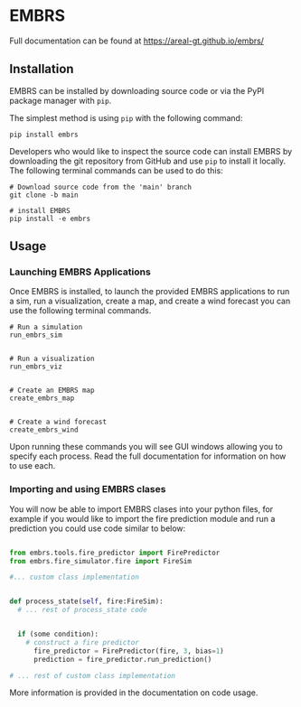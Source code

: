 # EMBRS
Full documentation can be found at https://areal-gt.github.io/embrs/


## Installation
EMBRS can be installed by downloading source code or via the PyPI package manager with `pip`.

The simplest method is using `pip` with the following command:

```
pip install embrs
```

Developers who would like to inspect the source code can install EMBRS by downloading the git repository from GitHub and use `pip` to install it locally. The following terminal commands can be used to do this:

```
# Download source code from the 'main' branch
git clone -b main 

# install EMBRS
pip install -e embrs

```

## Usage
### Launching EMBRS Applications
Once EMBRS is installed, to launch the provided EMBRS applications to run a sim, run a visualization, create a map, and create a wind forecast you can use the following terminal commands.

```
# Run a simulation
run_embrs_sim


# Run a visualization
run_embrs_viz


# Create an EMBRS map
create_embrs_map


# Create a wind forecast
create_embrs_wind

```

Upon running these commands you will see GUI windows allowing you to specify each process. Read the full documentation for information on how to use each.

### Importing and using EMBRS clases
You will now be able to import EMBRS clases into your python files, for example if you would like to import the fire prediction module and run a prediction you could use code similar to below:
```python

from embrs.tools.fire_predictor import FirePredictor
from embrs.fire_simulator.fire import FireSim

#... custom class implementation


def process_state(self, fire:FireSim):
  # ... rest of process_state code


  if (some condition):
    # construct a fire predictor
      fire_predictor = FirePredictor(fire, 3, bias=1)
      prediction = fire_predictor.run_prediction()

# ... rest of custom class implementation

```

More information is provided in the documentation on code usage.
